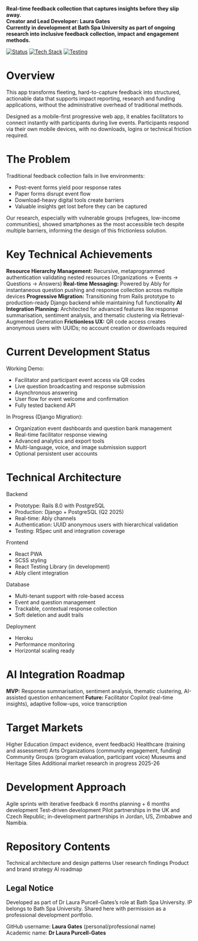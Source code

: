 **Real-time feedback collection that captures insights before they slip away.**<br>
**Creator and Lead Developer: Laura Gates**<br>
**Currently in development at Bath Spa University as part of ongoing research into inclusive feedback collection, impact and engagement methods.**


[![Status](https://img.shields.io/badge/status-active%20development-green)]()
[![Tech Stack](https://img.shields.io/badge/stack-React%20%7C%20Django%20%7C%20PostgreSQL-blue)]()
[![Testing](https://img.shields.io/badge/testing-RSpec%20%7C%20React%20Testing-brightgreen)]()

# Overview
This app transforms fleeting, hard-to-capture feedback into structured, actionable data that supports impact reporting, research and funding applications, without the administrative overhead of traditional methods.

Designed as a mobile-first progressive web app, it enables facilitators to connect instantly with participants during live events. Participants respond via their own mobile devices, with no downloads, logins or technical friction required.


# The Problem
Traditional feedback collection fails in live environments:
- Post-event forms yield poor response rates
- Paper forms disrupt event flow
- Download-heavy digital tools create barriers
- Valuable insights get lost before they can be captured

Our research, especially with vulnerable groups (refugees, low-income communities), showed smartphones as the most accessible tech despite multiple barriers, informing the design of this frictionless solution.


# Key Technical Achievements
**Resource Hierarchy Management:** Recursive, metaprogrammed authentication validating nested resources (Organizations → Events → Questions → Answers)
**Real-time Messaging:** Powered by Ably for instantaneous question pushing and response collection across multiple devices
**Progressive Migration:** Transitioning from Rails prototype to production-ready Django backend while maintaining full functionality
**AI Integration Planning:** Architected for advanced features like response summarisation, sentiment analysis, and thematic clustering via Retrieval-Augmented Generation
**Frictionless UX:** QR code access creates anonymous users with UUIDs; no account creation or downloads required


# Current Development Status
Working Demo:
- Facilitator and participant event access via QR codes
- Live question broadcasting and response submission
- Asynchronous answering
- User flow for event welcome and confirmation
- Fully tested backend API

In Progress (Django Migration):
- Organization event dashboards and question bank management
- Real-time facilitator response viewing
- Advanced analytics and export tools
- Multi-language, voice, and image submission support
- Optional persistent user accounts


# Technical Architecture
Backend
- Prototype: Rails 8.0 with PostgreSQL
- Production: Django + PostgreSQL (Q2 2025)
- Real-time: Ably channels
- Authentication: UUID anonymous users with hierarchical validation
- Testing: RSpec unit and integration coverage

Frontend
- React PWA
- SCSS styling
- React Testing Library (in development)
- Ably client integration

Database 
- Multi-tenant support with role-based access
- Event and question management
- Trackable, contextual response collection
- Soft deletion and audit trails 

Deployment
- Heroku
- Performance monitoring
- Horizontal scaling ready


# AI Integration Roadmap
**MVP:** Response summarisation, sentiment analysis, thematic clustering, AI-assisted question enhancement
**Future:** Facilitator Copilot (real-time insights), adaptive follow-ups, voice transcription


# Target Markets
Higher Education (impact evidence, event feedback)
Healthcare (training and assessment)
Arts Organizations (community engagement, funding)
Community Groups (program evaluation, participant voice)
Museums and Heritage Sites
Additional market research in progress 2025-26


# Development Approach
Agile sprints with iterative feedback
6 months planning + 6 months development
Test-driven development
Pilot partnerships in the UK and Czech Republic; in-development partnerships in Jordan, US, Zimbabwe and Namibia.


# Repository Contents
Technical architecture and design patterns
User research findings
Product and brand strategy
AI roadmap

## Legal Notice
Developed as part of Dr Laura Purcell-Gates’s role at Bath Spa University. IP belongs to Bath Spa University. Shared here with permission as a professional development portfolio.

GitHub username: **Laura Gates** (personal/professional name)  
Academic name: **Dr Laura Purcell-Gates**

